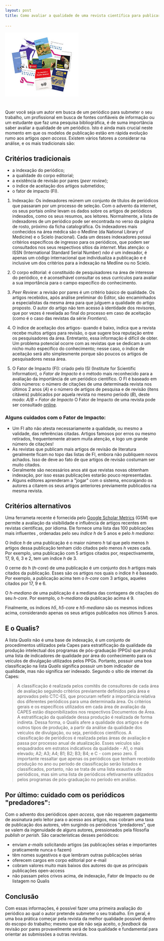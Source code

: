 ```yaml
---
layout: post
title: Como avaliar a qualidade de uma revista científica para publicar o seu trabalho?

---
```

![](/images/journals.jpeg)
# 

Quer você seja um autor em busca de um periódico para submeter o seu trabalho, um profissional em busca de fontes confiáveis de informação ou um estudante que faz uma pesquisa bibliográfica, é de suma importância saber avaliar a qualidade de um periódico.
Isto é ainda mais crucial neste momento em que os modelos de publicação estão em rápida evolução rumo aos artigos *open access*.
Existem vários fatores a considerar na análise, e os mais tradicionais são:

## Critérios tradicionais

- a indexação do periódico;
- a qualidade do corpo editorial;
- a existência de revisão por pares (*peer review*);
- o índice de aceitação dos artigos submetidos;
- o fator de impacto (FI).


1. Indexação: Os indexadores reúnem um conjunto de títulos de periódicos que passaram por um processo de seleção. Com o advento da internet, os seus portais *online* levam os dados sobre os artigos de periódicos indexados, como  os seus resumos, aos leitores.
Normalmente, a lista de indexadores de um periódico pode ser encontrada no verso da página de rosto, próximo da ficha catalográfica.
Os indexadores mais conhecidos na área médica são o Medline (da National Library of Medicine) e o Scielo (nacional).
Cada um desses indexadores possui critérios específicos de ingresso para os periódicos, que podem ser consultados nos seus respectivos sítios da *internet*.
Mas atenção: o ISSN (International Standard Serial Number)  *não é* um indexador, é apenas um código internacional que individualiza a publicação e é inclusive um dos critérios para a indexação na Medline ou no Scielo.
  
2. O corpo editorial: é constituído de pesquisadores na área de interesse do periódico, e é aconselhável consultar os seus currículos para avaliar a sua importância para o campo específico do conhecimento.


3. *Peer Review*: a revisão por pares é um critério básico de qualidade. Os artigos recebidos, após análise preliminar do Editor, são encaminhados a especialistas da mesma área para que julguem a qualidade do artigo proposto. O autor do artigo não tem acesso à identidade dos revisores, que por vezes é revelada ao final do processo em caso de aceitação (como é o caso das revistas da série  *Frontiers*).

4. O índice de aceitação dos artigos- quando é baixo, indica que a revista recebe muitos artigos para revisão, o que sugere boa reputação entre os pesquisadores da área. Entretanto, essa informação é difícil de obter. Um problema potencial ocorre com as revistas que se dedicam a um nicho muito específico do conhecimento; nesse caso, o índice de aceitação será alto simplesmente porque são poucos os artigos de pesquisadores nessa área.


5. O Fator de Impacto (FI): criado pelo ISI (Institute for Scientific Information), o *Fator de Impacto* é o método mais reconhecido para a avaliação da importância de um periódico científico.
O FI é baseado em dois números: o número de citações de uma determinada revista nos últimos 2 anos (*A*) e o número de artigos de pesquisa e de revisão (ítens citáveis) publicados por aquela revista no mesmo período (*B*), deste modo: *A*/*B* *=* *Fator de Impacto*
O Fator de Impacto de uma revista pode ser consultado [online](https://scijournal.org/).

### Alguns cuidados com o Fator de Impacto:

- Um FI alto não atesta necessariamente a qualidade, ou mesmo a validade, das referências citadas. Artigos famosos por erros ou mesmo retirados, frequentemente atraem muita atenção, e logo um grande número de citações!
- As revistas que publicam mais artigos de revisão de literatura geralmente ficam no topo das listas de FI, embora não publiquem novos achados. Isso de deve ao fato de que artigos de revisão costumam ser muito citados.
- Geralmente são necessários anos até que revistas novas obtenham indexação, por isso essas publicações estarão pouco representadas. 
- Alguns editores aprenderam a "jogar" com o sistema, encorajando os autores a citarem os seus artigos anteriores previamente publicados na mesma revista. 

## Critérios alternativos

Uma ferrameta recente é fornecida pelo  [Google Scholar Metrics](https://scholar.google.com/citations?view_op=top_venues&hl=pt-BR&vq=pt) (GSM) que permite a avaliação da visibilidade e influência de artigos recentes em revistas científicas, por idioma. Ele fornece uma lista das 100 publicações mais influentes , ordenadas pelo seu *índice h* de 5 anos e pelo *h mediano*:

O índice *h* de uma publicação é o maior número *h* tal que pelo menos *h* artigos dessa publicação tenham cido citados pelo menos *h* vezes cada. Por exemplo, uma publicação com 5 artigos citados por, respectivamente, 17, 9, 6, 3 e 2, tem um índice *h* de 3.

0 cerne do h (*h-core*) de uma publicação é um conjunto dos _h_ artigos mais citados da publicação. Esses são os artigos nos quais o índice *h* é baseado. Por exemplo, a publicação acima tem o *h-core* com 3 artigos, aqueles citados por 17, 9 e 6.

O *h-mediano* de uma publicação é a mediana das contagens de citações do seu *h-core*. Por exemplo, o *h-mediano* da publicação acima é 9.

Finalmente, os índices *h5*, *h5-core* e *h5-mediano* são os mesmos índices acima, considerando apenas os seus artigos publicados nos últimos 5  anos.


## E o Qualis?

A lista *Qualis* não é uma base de indexação, é um conjunto de procedimentos utilizados pela Capes para estratificação da qualidade da produção intelectual dos programas de pós-graduação (PPGs) que produz uma lista de indicadores de qualidade por área do conhecimento para os veículos de divulgação utilizados pelos PPGs. Portanto, possuir uma boa classificação na lista *Qualis* significa possuir um bom indicador de qualidade, mas não significa ser indexado.
Segundo o sítio de internet da Capes:

>A classificação é realizada pelos comitês de consultores de cada área de avaliação seguindo critérios previamente definidos pela área e aprovados pelo CTC-ES, que procuram refletir a importância relativa dos diferentes periódicos para uma determinada área. Os critérios gerais e os específicos utilizados em cada área de avaliação da CAPES estão disponibilizados nos respectivos Documentos de Área.
A estratificação da qualidade dessa produção é realizada de forma indireta. Dessa forma, o Qualis afere a qualidade dos artigos e de outros tipos de produção, a partir da análise da qualidade dos veículos de divulgação, ou seja, periódicos científicos.
A classificação de periódicos é realizada pelas áreas de avaliação e passa por processo anual de atualização. Esses veículos são enquadrados em estratos indicativos da qualidade - A1, o mais elevado; A2; A3; A4; B1; B2; B3; B4; e C - com peso zero.
É importante ressaltar que apenas os periódicos que tenham recebido produção no ano ou período de classificação serão listados e classificados, portanto, não se trata de uma lista exaustiva de periódicos, mas sim uma lista de periódicos efetivamente utilizados pelos programas de pós-graduação no período em análise.


## Por último: cuidado com os periódicos "predadores":

Com o advento dos periódicos *open access*, que não requerem pagamento de assinatura pelo leitor para o acesso aos artigos, mas cobram uma taxa de publicação dos autores, vêm surgindo os periódicos "predadores", que se valem da ingenuidade de alguns autores, pressionados pela filosofia *publish or perish*. São características desses periódicos:

- enviam *e-mails* solicitando artigos (as  publicações sérias e importantes praticamente nunca o fazem)
- têm nomes sugestivos e que lembram outras publicações sérias
- oferecem cargos em corpo editorial por e-mail
- cobram valores muito mais baixos dos autores do que as principais publicações open-access
- não passam pelos crivos acima,  de indexação, Fator de Impacto ou de listagem no Qualis


## Conclusão

Com essas informações, é possível fazer uma primeira avaliação do periódico ao qual o autor pretende submeter o seu trabalho. Em geral, é uma boa prática começar pela revista da melhor qualidade possível dentro do escopo do trabalho; mesmo que ele não seja aceito, o *feedback* da revisão por pares provavelmente será de boa qualidade e fundamental para orientar as submissões a outras revistas. 
